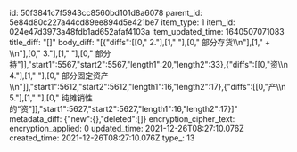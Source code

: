 id: 50f3841c7f5943cc8560bd101d8a6078
parent_id: 5e84d80c227a44cd89ee894d5e421be7
item_type: 1
item_id: 024e47d3973a48fdb1ad652afaf4103a
item_updated_time: 1640507071083
title_diff: "[]"
body_diff: "[{\"diffs\":[[0,\"  2.\"],[1,\" \"],[0,\" 部分存货\\\n\"],[1,\"        + \\\n\"],[0,\"    3.\"],[1,\" \"],[0,\" 部分持\"]],\"start1\":5567,\"start2\":5567,\"length1\":20,\"length2\":33},{\"diffs\":[[0,\"资\\\n    4.\"],[1,\" \"],[0,\" 部分固定资产\\\n\"]],\"start1\":5612,\"start2\":5612,\"length1\":16,\"length2\":17},{\"diffs\":[[0,\"产\\\n    5.\"],[1,\" \"],[0,\" 纯摊销性的“资\"]],\"start1\":5627,\"start2\":5627,\"length1\":16,\"length2\":17}]"
metadata_diff: {"new":{},"deleted":[]}
encryption_cipher_text: 
encryption_applied: 0
updated_time: 2021-12-26T08:27:10.076Z
created_time: 2021-12-26T08:27:10.076Z
type_: 13